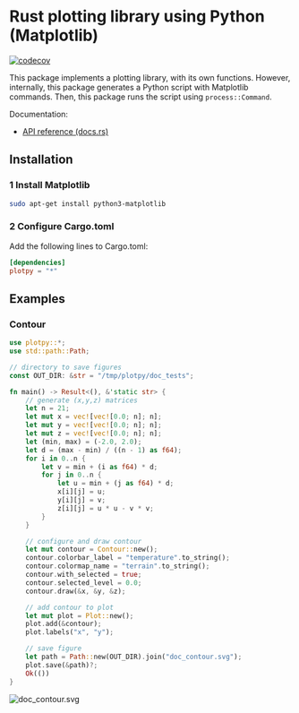 # Rust plotting library using Python (Matplotlib)

[![codecov](https://codecov.io/gh/cpmech/plotpy/branch/main/graph/badge.svg?token=SUBRKUN63U)](https://codecov.io/gh/cpmech/plotpy)

This package implements a plotting library, with its own functions. However, internally, this package generates a Python script with Matplotlib commands. Then, this package runs the script using `process::Command`.

Documentation:

- [API reference (docs.rs)](https://docs.rs/plotpy)

## Installation

### 1 Install Matplotlib

```bash
sudo apt-get install python3-matplotlib
```

### 2 Configure Cargo.toml

Add the following lines to Cargo.toml:

```toml
[dependencies]
plotpy = "*"
```

## Examples

### Contour

```rust
use plotpy::*;
use std::path::Path;

// directory to save figures
const OUT_DIR: &str = "/tmp/plotpy/doc_tests";

fn main() -> Result<(), &'static str> {
    // generate (x,y,z) matrices
    let n = 21;
    let mut x = vec![vec![0.0; n]; n];
    let mut y = vec![vec![0.0; n]; n];
    let mut z = vec![vec![0.0; n]; n];
    let (min, max) = (-2.0, 2.0);
    let d = (max - min) / ((n - 1) as f64);
    for i in 0..n {
        let v = min + (i as f64) * d;
        for j in 0..n {
            let u = min + (j as f64) * d;
            x[i][j] = u;
            y[i][j] = v;
            z[i][j] = u * u - v * v;
        }
    }

    // configure and draw contour
    let mut contour = Contour::new();
    contour.colorbar_label = "temperature".to_string();
    contour.colormap_name = "terrain".to_string();
    contour.with_selected = true;
    contour.selected_level = 0.0;
    contour.draw(&x, &y, &z);

    // add contour to plot
    let mut plot = Plot::new();
    plot.add(&contour);
    plot.labels("x", "y");

    // save figure
    let path = Path::new(OUT_DIR).join("doc_contour.svg");
    plot.save(&path)?;
    Ok(())
}
```

![doc_contour.svg](https://raw.githubusercontent.com/cpmech/plotpy/main/figures/doc_contour.svg)
